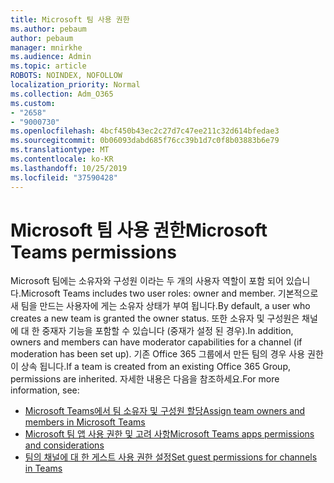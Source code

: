 ```yaml
---
title: Microsoft 팀 사용 권한
ms.author: pebaum
author: pebaum
manager: mnirkhe
ms.audience: Admin
ms.topic: article
ROBOTS: NOINDEX, NOFOLLOW
localization_priority: Normal
ms.collection: Adm_O365
ms.custom:
- "2658"
- "9000730"
ms.openlocfilehash: 4bcf450b43ec2c27d7c47ee211c32d614bfedae3
ms.sourcegitcommit: 0b06093dabd685f76cc39b1d7c0f8b03883b6e79
ms.translationtype: MT
ms.contentlocale: ko-KR
ms.lasthandoff: 10/25/2019
ms.locfileid: "37590428"
---
```

# <a name="microsoft-teams-permissions"></a><span data-ttu-id="da801-102">Microsoft 팀 사용 권한</span><span class="sxs-lookup"><span data-stu-id="da801-102">Microsoft Teams permissions</span></span>

<span data-ttu-id="da801-103">Microsoft 팀에는 소유자와 구성원 이라는 두 개의 사용자 역할이 포함 되어 있습니다.</span><span class="sxs-lookup"><span data-stu-id="da801-103">Microsoft Teams includes two user roles: owner and member.</span></span> <span data-ttu-id="da801-104">기본적으로 새 팀을 만드는 사용자에 게는 소유자 상태가 부여 됩니다.</span><span class="sxs-lookup"><span data-stu-id="da801-104">By default, a user who creates a new team is granted the owner status.</span></span> <span data-ttu-id="da801-105">또한 소유자 및 구성원은 채널에 대 한 중재자 기능을 포함할 수 있습니다 (중재가 설정 된 경우).</span><span class="sxs-lookup"><span data-stu-id="da801-105">In addition, owners and members can have moderator capabilities for a channel (if moderation has been set up).</span></span> <span data-ttu-id="da801-106">기존 Office 365 그룹에서 만든 팀의 경우 사용 권한이 상속 됩니다.</span><span class="sxs-lookup"><span data-stu-id="da801-106">If a team is created from an existing Office 365 Group, permissions are inherited.</span></span> <span data-ttu-id="da801-107">자세한 내용은 다음을 참조하세요.</span><span class="sxs-lookup"><span data-stu-id="da801-107">For more information, see:</span></span>

- [<span data-ttu-id="da801-108">Microsoft Teams에서 팀 소유자 및 구성원 할당</span><span class="sxs-lookup"><span data-stu-id="da801-108">Assign team owners and members in Microsoft Teams</span></span>](https://docs.microsoft.com/microsoftteams/assign-roles-permissions)
- [<span data-ttu-id="da801-109">Microsoft 팀 앱 사용 권한 및 고려 사항</span><span class="sxs-lookup"><span data-stu-id="da801-109">Microsoft Teams apps permissions and considerations</span></span>](https://docs.microsoft.com/microsoftteams/app-permissions)
- [<span data-ttu-id="da801-110">팀의 채널에 대 한 게스트 사용 권한 설정</span><span class="sxs-lookup"><span data-stu-id="da801-110">Set guest permissions for channels in Teams</span></span>](https://support.office.com/article/4756c468-2746-4bfd-a582-736d55fcc169)
